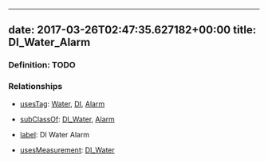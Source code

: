 
---
date: 2017-03-26T02:47:35.627182+00:00
title: DI_Water_Alarm
---
### Definition: TODO

### Relationships

* [usesTag](https://brickschema.org/schema/1.0/BrickFrame#usesTag): [Water](https://brickschema.org/schema/1.0/BrickTag#Water), [DI](https://brickschema.org/schema/1.0/BrickTag#DI), [Alarm](https://brickschema.org/schema/1.0/BrickTag#Alarm)

* [subClassOf](http://www.w3.org/2000/01/rdf-schema#subClassOf): [DI_Water](https://brickschema.org/schema/1.0/Brick#DI_Water), [Alarm](https://brickschema.org/schema/1.0/Brick#Alarm)

* [label](http://www.w3.org/2000/01/rdf-schema#label): DI Water Alarm

* [usesMeasurement](https://brickschema.org/schema/1.0/BrickFrame#usesMeasurement): [DI_Water](https://brickschema.org/schema/1.0/Brick#DI_Water)
